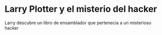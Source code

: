 # Larry Plotter y el misterio del hacker

Larry descubre un libro de ensamblador que pertenecia a un misterioso 
hacker
